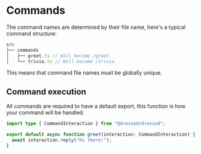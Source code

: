 # Commands

The command names are determined by their file name, here's a typical command
structure:

```ts
src
├── commands
│   ├── greet.ts // Will become /greet
│   └── trivia.ts // Will become /trivia
```

This means that command file names must be globally unique.

## Command execution

All commands are required to have a default export, this function is how your
command will be handled.

```ts
import type { CommandInteraction } from "@dressed/dressed";

export default async function greet(interaction: CommandInteraction) {
  await interaction.reply("Hi there!");
}
```
